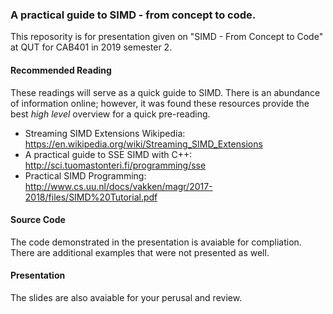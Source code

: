 ### A practical guide to SIMD - from concept to code. 
This reposority is for presentation given on "SIMD - From Concept to Code" at QUT for CAB401 in 2019 semester 2.  

#### Recommended Reading
These readings will serve as a quick guide to SIMD. There is an abundance of information online; however, it was found these resources provide the best *high level* overview for a quick pre-reading. 
* Streaming SIMD Extensions Wikipedia: https://en.wikipedia.org/wiki/Streaming_SIMD_Extensions 
* A practical guide to SSE SIMD with C++: http://sci.tuomastonteri.fi/programming/sse
* Practical SIMD Programming: http://www.cs.uu.nl/docs/vakken/magr/2017-2018/files/SIMD%20Tutorial.pdf

#### Source Code
The code demonstrated in the presentation is avaiable for compliation. There are additional examples that were not presented as well. 

#### Presentation
The slides are also avaiable for your perusal and review. 
